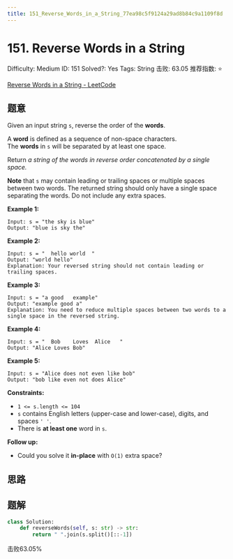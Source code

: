 ```yaml
---
title: 151_Reverse_Words_in_a_String_77ea98c5f9124a29ad8b84c9a1109f8d
---
```


# 151. Reverse Words in a String

Difficulty: Medium
ID: 151
Solved?: Yes
Tags: String
击败: 63.05
推荐指数: ⭐

[Reverse Words in a String - LeetCode](https://leetcode.com/problems/reverse-words-in-a-string/)

## 题意

Given an input string `s`, reverse the order of the **words**.

A **word** is defined as a sequence of non-space characters. The **words** in `s` will be separated by at least one space.

Return *a string of the words in reverse order concatenated by a single space.*

**Note** that `s` may contain leading or trailing spaces or multiple spaces between two words. The returned string should only have a single space separating the words. Do not include any extra spaces.

**Example 1:**

```
Input: s = "the sky is blue"
Output: "blue is sky the"

```

**Example 2:**

```
Input: s = "  hello world  "
Output: "world hello"
Explanation: Your reversed string should not contain leading or trailing spaces.

```

**Example 3:**

```
Input: s = "a good   example"
Output: "example good a"
Explanation: You need to reduce multiple spaces between two words to a single space in the reversed string.

```

**Example 4:**

```
Input: s = "  Bob    Loves  Alice   "
Output: "Alice Loves Bob"

```

**Example 5:**

```
Input: s = "Alice does not even like bob"
Output: "bob like even not does Alice"

```

**Constraints:**

- `1 <= s.length <= 104`
- `s` contains English letters (upper-case and lower-case), digits, and spaces `' '`.
- There is **at least one** word in `s`.

**Follow up:**

- Could you solve it **in-place** with `O(1)` extra space?

## 思路

## 题解

```python
class Solution:
    def reverseWords(self, s: str) -> str:
        return " ".join(s.split()[::-1])
```

击败63.05%